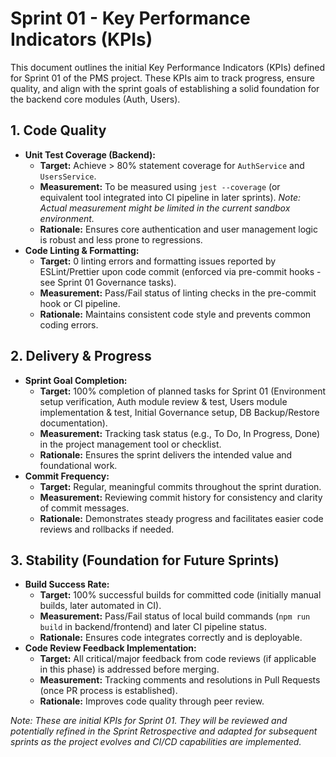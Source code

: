 # Sprint 01 - Key Performance Indicators (KPIs)

This document outlines the initial Key Performance Indicators (KPIs) defined for Sprint 01 of the PMS project. These KPIs aim to track progress, ensure quality, and align with the sprint goals of establishing a solid foundation for the backend core modules (Auth, Users).

## 1. Code Quality

*   **Unit Test Coverage (Backend):**
    *   **Target:** Achieve > 80% statement coverage for `AuthService` and `UsersService`.
    *   **Measurement:** To be measured using `jest --coverage` (or equivalent tool integrated into CI pipeline in later sprints). *Note: Actual measurement might be limited in the current sandbox environment.*
    *   **Rationale:** Ensures core authentication and user management logic is robust and less prone to regressions.
*   **Code Linting & Formatting:**
    *   **Target:** 0 linting errors and formatting issues reported by ESLint/Prettier upon code commit (enforced via pre-commit hooks - see Sprint 01 Governance tasks).
    *   **Measurement:** Pass/Fail status of linting checks in the pre-commit hook or CI pipeline.
    *   **Rationale:** Maintains consistent code style and prevents common coding errors.

## 2. Delivery & Progress

*   **Sprint Goal Completion:**
    *   **Target:** 100% completion of planned tasks for Sprint 01 (Environment setup verification, Auth module review & test, Users module implementation & test, Initial Governance setup, DB Backup/Restore documentation).
    *   **Measurement:** Tracking task status (e.g., To Do, In Progress, Done) in the project management tool or checklist.
    *   **Rationale:** Ensures the sprint delivers the intended value and foundational work.
*   **Commit Frequency:**
    *   **Target:** Regular, meaningful commits throughout the sprint duration.
    *   **Measurement:** Reviewing commit history for consistency and clarity of commit messages.
    *   **Rationale:** Demonstrates steady progress and facilitates easier code reviews and rollbacks if needed.

## 3. Stability (Foundation for Future Sprints)

*   **Build Success Rate:**
    *   **Target:** 100% successful builds for committed code (initially manual builds, later automated in CI).
    *   **Measurement:** Pass/Fail status of local build commands (`npm run build` in backend/frontend) and later CI pipeline status.
    *   **Rationale:** Ensures code integrates correctly and is deployable.
*   **Code Review Feedback Implementation:**
    *   **Target:** All critical/major feedback from code reviews (if applicable in this phase) is addressed before merging.
    *   **Measurement:** Tracking comments and resolutions in Pull Requests (once PR process is established).
    *   **Rationale:** Improves code quality through peer review.

*Note: These are initial KPIs for Sprint 01. They will be reviewed and potentially refined in the Sprint Retrospective and adapted for subsequent sprints as the project evolves and CI/CD capabilities are implemented.*

